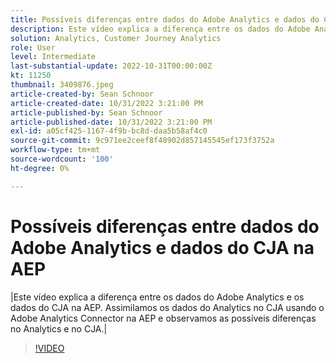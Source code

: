 ```yaml
---
title: Possíveis diferenças entre dados do Adobe Analytics e dados do CJA na AEP
description: Este vídeo explica a diferença entre os dados do Adobe Analytics e os dados do CJA na AEP. Assimilamos os dados do Analytics no CJA usando o Adobe Analytics Connector na AEP e observamos as possíveis diferenças no Analytics e no CJA.
solution: Analytics, Customer Journey Analytics
role: User
level: Intermediate
last-substantial-update: 2022-10-31T00:00:00Z
kt: 11250
thumbnail: 3409876.jpeg
article-created-by: Sean Schnoor
article-created-date: 10/31/2022 3:21:00 PM
article-published-by: Sean Schnoor
article-published-date: 10/31/2022 3:21:00 PM
exl-id: a05cf425-1167-4f9b-bc8d-daa5b58af4c0
source-git-commit: 9c971ee2ceef8f48902d857145545ef173f3752a
workflow-type: tm+mt
source-wordcount: '100'
ht-degree: 0%

---
```


# Possíveis diferenças entre dados do Adobe Analytics e dados do CJA na AEP

|Este vídeo explica a diferença entre os dados do Adobe Analytics e os dados do CJA na AEP. Assimilamos os dados do Analytics no CJA usando o Adobe Analytics Connector na AEP e observamos as possíveis diferenças no Analytics e no CJA.|

>[!VIDEO](https://video.tv.adobe.com/v/3409876/?quality=12&learn=on)
